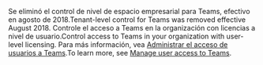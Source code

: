 <span data-ttu-id="1183b-101">Se eliminó el control de nivel de espacio empresarial para Teams, efectivo en agosto de 2018.</span><span class="sxs-lookup"><span data-stu-id="1183b-101">Tenant-level control for Teams was removed effective August 2018.</span></span> <span data-ttu-id="1183b-102">Controle el acceso a Teams en la organización con licencias a nivel de usuario.</span><span class="sxs-lookup"><span data-stu-id="1183b-102">Control access to Teams in your organization with user-level licensing.</span></span> <span data-ttu-id="1183b-103">Para más información, vea [Administrar el acceso de usuarios a Teams](../user-access.md).</span><span class="sxs-lookup"><span data-stu-id="1183b-103">To learn more, see [Manage user access to Teams](../user-access.md).</span></span>


